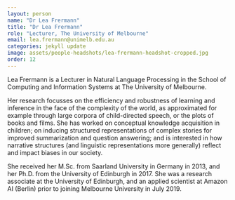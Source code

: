 ```yaml
---
layout: person
name: "Dr Lea Frermann"
title: "Dr Lea Frermann"
role: "Lecturer, The University of Melbourne"
email: lea.frermann@unimelb.edu.au
categories: jekyll update
image: assets/people-headshots/lea-frermann-headshot-cropped.jpg
order: 12
---
```

Lea Frermann is a Lecturer in Natural Language Processing in the School of Computing and Information Systems at The University of Melbourne. 

Her research focusses on the efficiency and robustness of learning and inference in the face of the complexity of the world, as approximated for example through large corpora of child-directed speech, or the plots of books and films. She has worked on conceptual knowledge acquisition in children; on inducing structured representations of complex stories for improved summarization and question answering; and is interested in how narrative structures (and linguistic representations more generally) reflect and impact biases in our society.

She received her M.Sc. from Saarland University in Germany in 2013, and her Ph.D. from the University of Edinburgh in 2017. She was a research associate at the University of Edinburgh, and an applied scientist at Amazon AI (Berlin) prior to joining Melbourne University in July 2019. 

